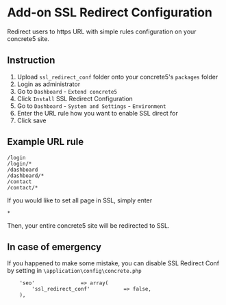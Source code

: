 # Add-on SSL Redirect Configuration

Redirect users to https URL with simple rules configuration on your concrete5 site.

## Instruction

1. Upload `ssl_redirect_conf` folder onto your concrete5's `packages` folder
1. Login as administrator
1. Go to `Dashboard` - `Extend concrete5`
1. Click `Install` SSL Redirect Configuration
1. Go to `Dashboard` - `System and Settings` - `Environment`
1. Enter the URL rule how you want to enable SSL direct for
1. Click save

## Example URL rule

```
/login
/login/*
/dashboard
/dashboard/*
/contact
/contact/*
```

If you would like to set all page in SSL, simply enter

```
*
```

Then, your entire concrete5 site will be redirected to SSL.


## In case of emergency

If you happened to make some mistake, you can disable SSL Redirect Conf by setting in `\application\config\concrete.php`

```
    'seo'               => array(
        'ssl_redirect_conf'           => false,
    ),

```
